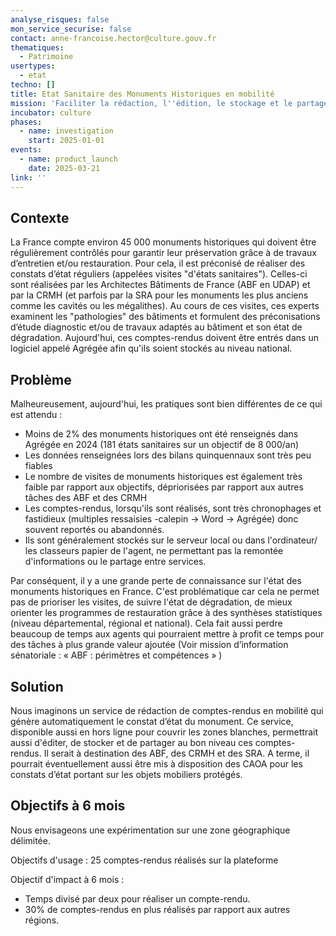```yaml
---
analyse_risques: false
mon_service_securise: false
contact: anne-francoise.hector@culture.gouv.fr
thematiques:
  - Patrimoine
usertypes:
  - etat
techno: []
title: Etat Sanitaire des Monuments Historiques en mobilité
mission: 'Faciliter la rédaction, l''édition, le stockage et le partage d''un compte-rendu en mobilité lors de la visite d''un Monument Historique. '
incubator: culture
phases:
  - name: investigation
    start: 2025-01-01
events:
  - name: product_launch
    date: 2025-03-21
link: ''
---
```

## Contexte

La France compte environ 45 000 monuments historiques qui doivent être régulièrement contrôlés pour garantir leur préservation grâce à de travaux d’entretien et/ou restauration. Pour cela, il est préconisé de réaliser des constats d’état réguliers (appelées visites "d'états sanitaires"). Celles-ci sont réalisées par les Architectes Bâtiments de France (ABF en UDAP) et par la CRMH (et parfois par la SRA pour les monuments les plus anciens comme les cavités ou les mégalithes). Au cours de ces visites, ces experts examinent les "pathologies" des bâtiments et formulent des préconisations d’étude diagnostic et/ou de travaux adaptés au bâtiment et son état de dégradation. Aujourd'hui, ces comptes-rendus doivent être entrés dans un logiciel appelé Agrégée afin qu'ils soient stockés au niveau national.

## Problème
Malheureusement, aujourd'hui, les pratiques sont bien différentes de ce qui est attendu :

-  Moins de 2% des monuments historiques ont été renseignés dans Agrégée en 2024 (181 états sanitaires sur un objectif de 8 000/an)
- Les données renseignées lors des bilans quinquennaux sont très peu fiables
- Le nombre de visites de monuments historiques est également très faible par rapport aux objectifs, dépriorisées par rapport aux autres tâches des ABF et des CRMH
- Les comptes-rendus, lorsqu'ils sont réalisés, sont très chronophages et fastidieux (multiples ressaisies -calepin -> Word -> Agrégée) donc souvent reportés ou abandonnés.
- Ils sont généralement stockés sur le serveur local ou dans l'ordinateur/ les classeurs papier de l'agent, ne permettant pas la remontée d'informations ou le partage entre services.

Par conséquent, il y a une grande perte de connaissance sur l'état des monuments historiques en France. C'est problématique car cela ne permet pas de prioriser les visites, de suivre l'état de dégradation, de mieux orienter les programmes de restauration grâce à des synthèses statistiques (niveau départemental, régional et national). Cela fait aussi perdre beaucoup de temps aux agents qui pourraient mettre à profit ce temps pour des tâches à plus grande valeur ajoutée (Voir mission d’information sénatoriale : « ABF : périmètres et compétences » )

## Solution

Nous imaginons un service de rédaction de comptes-rendus en mobilité qui génère automatiquement le constat d’état du monument. Ce service, disponible aussi en hors ligne pour couvrir les zones blanches, permettrait aussi d'éditer, de stocker et de partager au bon niveau ces comptes-rendus. Il serait à destination des ABF, des CRMH et des SRA. A terme, il pourrait éventuellement aussi être mis à disposition des CAOA pour les constats d’état portant sur les objets mobiliers protégés.

## Objectifs à 6 mois
Nous envisageons une expérimentation sur une zone géographique délimitée.

Objectifs d'usage : 25 comptes-rendus réalisés sur la plateforme

Objectif d'impact à 6 mois :

- Temps divisé par deux pour réaliser un compte-rendu.
- 30% de comptes-rendus en plus réalisés par rapport aux autres régions.
